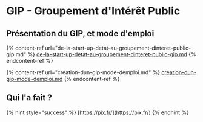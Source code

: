 # GIP - Groupement d'Intérêt Public

## Présentation du GIP, et mode d'emploi

{% content-ref url="de-la-start-up-detat-au-groupement-dinteret-public-gip.md" %}
[de-la-start-up-detat-au-groupement-dinteret-public-gip.md](de-la-start-up-detat-au-groupement-dinteret-public-gip.md)
{% endcontent-ref %}

{% content-ref url="creation-dun-gip-mode-demploi.md" %}
[creation-dun-gip-mode-demploi.md](creation-dun-gip-mode-demploi.md)
{% endcontent-ref %}

## Qui l'a fait ?

{% hint style="success" %}
[https://pix.fr/](https://pix.fr/)
{% endhint %}
